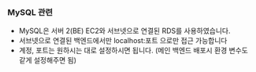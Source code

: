 ### MySQL 관련

- MySQL은 서버 2(BE) EC2와 서브넷으로 연결된 RDS를 사용하였습니다.
- 서브넷으로 연결된 백엔드에서만 localhost:포트 으로만 접근 가능합니다
- 계정, 포트는 원하시는 대로 설정하시면 됩니다. (메인 백엔드 배포시 환경 변수도 같게 설정해주면 됨)